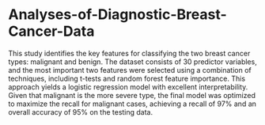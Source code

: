 # Analyses-of-Diagnostic-Breast-Cancer-Data
This study identifies the key features for classifying the two breast cancer types: malignant and
benign. The dataset consists of 30 predictor variables, and the most important two features
were selected using a combination of techniques, including t-tests and random forest feature
importance. This approach yields a logistic regression model with excellent interpretability.
Given that malignant is the more severe type, the final model was optimized to maximize the
recall for malignant cases, achieving a recall of 97% and an overall accuracy of 95% on the testing
data.
